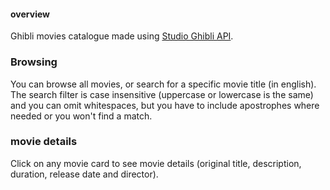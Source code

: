 #### overview
Ghibli movies catalogue made using [Studio Ghibli API](https://ghibliapi.vercel.app/).

### Browsing 
You can browse all movies, or search for a specific movie title (in english). The search filter is case insensitive (uppercase or lowercase is the same) and you can omit whitespaces, but you have to include apostrophes where needed or you won't find a match.

### movie details
Click on any movie card to see movie details (original title, description, duration, release date and director).